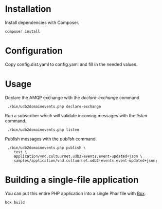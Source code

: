 
# Installation

Install dependencies with Composer.

```
composer install
```

# Configuration

Copy config.dist.yaml to config.yaml and fill in the needed values.

# Usage

Declare the AMQP exchange with the _declare-exchange_ command.

```
 ./bin/udb2domainevents.php declare-exchange
```

Run a subscriber which will validate incoming messages with the _listen_ 
command.

```
 ./bin/udb2domainevents.php listen
```

Publish messages with the _publish_ command.


```
 ./bin/udb2domainevents.php publish \
    test \
    application/vnd.cultuurnet.udb2-events.event-updated+json \
    samples/application/vnd.cultuurnet.udb2-events.event-updated+json;
```

# Building a single-file application

You can put this entire PHP application into a single Phar file with [Box].

```
box build
```

[Box]: http://box-project.org/
